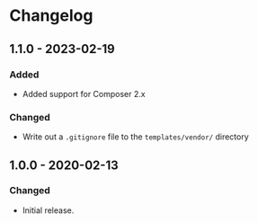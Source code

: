 Changelog
=========

## 1.1.0 - 2023-02-19
### Added
* Added support for Composer 2.x

### Changed
* Write out a `.gitignore` file to the `templates/vendor/` directory

## 1.0.0 - 2020-02-13
### Changed
* Initial release.
